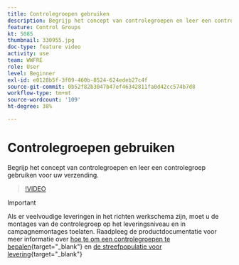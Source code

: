 ```yaml
---
title: Controlegroepen gebruiken
description: Begrijp het concept van controlegroepen en leer een controlegroep voor uw verzending gebruiken.
feature: Control Groups
kt: 5085
thumbnail: 330955.jpg
doc-type: feature video
activity: use
team: WWFRE
role: User
level: Beginner
exl-id: e0128b5f-3f09-460b-8524-624edeb27c4f
source-git-commit: 0b52f82b3047b47ef46342811fa0d42cc574b7d8
workflow-type: tm+mt
source-wordcount: '109'
ht-degree: 38%

---
```


# Controlegroepen gebruiken

Begrijp het concept van controlegroepen en leer een controlegroep gebruiken voor uw verzending.

>[!VIDEO](https://video.tv.adobe.com/v/330955?quality=12&learn=on)

>[!IMPORTANT]
>Als er veelvoudige leveringen in het richten werkschema zijn, moet u de montages van de controlegroep op het leveringsniveau en in campagnemontages toelaten.
>Raadpleeg de productdocumentatie voor meer informatie over [hoe te om een controlegroepen te bepalen](https://experienceleague.adobe.com/docs/campaign-classic/using/orchestrating-campaigns/orchestrate-campaigns/marketing-campaign-target.html?lang=en#defining-a-control-group){target="_blank"}
en [de streefpopulatie voor levering](https://experienceleague.adobe.com/docs/campaign-classic/using/sending-messages/key-steps-when-creating-a-delivery/steps-defining-the-target-population.html?lang=en){target="_blank"}
